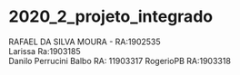# 2020_2_projeto_integrado
RAFAEL DA SILVA MOURA - RA:1902535    
Larissa Ra:1903185   
Danilo Perrucini Balbo RA: 11903317 
RogerioPB RA:1903318
